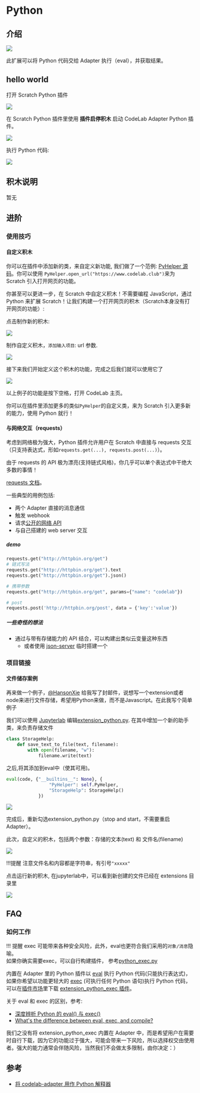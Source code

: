 # Python

## 介绍
![](https://create.codelab.club/static/assets/1179a47022f9371566a78bd7868b68c8.jpg)

此扩展可以将 Python 代码交给 Adapter 执行（eval），并获取结果。

## hello world

打开 Scratch Python 插件

![](/img/1cd2e68f21c8a9d46f3a77f246b2cb41.png)

在 Scratch Python 插件里使用 **插件启停积木** 启动 CodeLab Adapter Python 插件。

![](/img/0d02673f6b41e5682510700191d28888.png)

执行 Python 代码:

![](/img/be7dd34fa27a46d1d1a4bd0dd2d6f71e.png)

## 积木说明
暂无

## 进阶

### 使用技巧

#### 自定义积木

你可以在插件中添加新的类，来自定义新功能, 我们做了一个范例: [PyHelper 源码](https://github.com/CodeLabClub/codelab_adapter_extensions/blob/master/extensions_v3/extension_python.py#L18)。你可以使用 `PyHelper.open_url("https://www.codelab.club")`来为 Scratch 引入打开网页的功能。

你甚至可以更进一步，在 Scratch 中自定义积木！不需要编程 JavaScript，通过 Python 来扩展 Scratch！让我们构建一个打开网页的积木（Scratch本身没有打开网页的功能）:

点击制作新的积木:

![](/img/96e4ef0e81593944dbce7071bc81b828.png)

制作自定义积木，`添加输入项目`: url 参数.

![](/img/006c9f1b71307986b95d19ffea8c83e9.png)

接下来我们开始定义这个积木的功能，完成之后我们就可以使用它了

![](/img/3934f415f497c5080c7102cd6df3cb89.png)

以上例子的功能是按下空格，打开 CodeLab 主页。

你可以在插件里添加更多的类似`PyHelper`的自定义类，来为 Scratch 引入更多新的能力，使用 Python 就行！

#### 与网络交互（requests）

考虑到网络极为强大，Python 插件允许用户在 Scratch 中直接与 requests 交互（只支持表达式，形如`requests.get(...), requests.post(...)`）。

由于 requests 的 API 极为漂亮(支持链式风格)，你几乎可以单个表达式中干绝大多数的事情！

[requests 文档](https://docs.python-requests.org/zh_CN/latest/)。

一些典型的用例包括:

*  两个 Adapter 直接的消息通信
*  触发 webhook
*  请求[公开的网络 API](https://github.com/public-apis/public-apis)
*  与自己搭建的 web server 交互

##### demo
```py
requests.get("http://httpbin.org/get")
# 链式写法
requests.get("http://httpbin.org/get").text
requests.get("http://httpbin.org/get").json()

# 携带参数
requests.get("http://httpbin.org/get", params={"name": "codelab"})

# post
requests.post('http://httpbin.org/post', data = {'key':'value'})
```

##### 一些奇怪的想法
*  通过与带有存储能力的 API 结合，可以构建出类似云变量这种东西
    *  或者使用 [json-server](https://github.com/typicode/json-server) 临时搭建一个

### 项目链接


#### 文件储存案例

再来做一个例子，[@HansonXie](http://www.concentric-circle.com/author/admin/) 给我写了封邮件，说想写一个extension或者node来进行文件存储，希望用Python来做，而不是Javascript。在此我写个简单例子

我们可以使用 [Jupyterlab](/extension_guide/jupyterlab/) 编辑[extension_python.py](https://github.com/CodeLabClub/codelab_adapter_extensions/blob/master/extensions_v3/extension_python.py). 在其中增加一个新的助手类，来负责存储文件

```python
class StorageHelp:
    def save_text_to_file(text, filename):
        with open(filename, "w"):
            filename.write(text)

```

之后,将其添加到eval中（使其可用)。

```python
eval(code, {"__builtins__": None}, {
                "PyHelper": self.PyHelper,
                "StorageHelp": StorageHelp()
            })
```

![](/img/262902f683ac487805e57536b8514dcb.png)

完成后，重新勾选extension_python.py（stop and start，不需要重启 Adapter）。

此次，自定义的积木，包括两个参数：存储的文本(text) 和 文件名(filename)

![](/img/53b39ca6689c28684215713de1410341.png)

!!!提醒
    注意文件名和内容都是字符串，有引号`"xxxxx"`

点击运行新的积木, 在jupyterlab中，可以看到新创建的文件已经在 extensions 目录里

![](/img/0a58a769497bdd4cacb5e93acca88014.png)

## FAQ
### 如何工作

!!! 提醒
    exec 可能带来各种安全风险，此外，eval也更符合我们采用的`对象/消息`隐喻。  
    如果你确实需要exec，可以自行构建插件， 参考[python_exec.py](https://github.com/CodeLabClub/codelab_adapter_extensions/blob/master/extensions_v3/python_exec.py)

内置在 Adapter 里的 Python 插件以 [eval](https://docs.python.org/zh-cn/3.7/library/functions.html#eval) 执行 Python 代码(只能执行表达式)，如果你希望以功能更轻大的 [exec](https://docs.python.org/zh-cn/3.7/library/functions.html#exec) (可执行任何 Python 语句)执行 Python 代码，可以在[插件市场](/extension_guide/extension_market/)里下载 [extension_python_exec 插件](/extension_guide/python_exec/)。

关于 eval 和 exec 的区别，参考:

-   [深度辨析 Python 的 eval() 与 exec()](https://juejin.im/post/5c97885b6fb9a070c11f929e)
-   [What's the difference between eval, exec, and compile?](https://stackoverflow.com/questions/2220699/whats-the-difference-between-eval-exec-and-compile)

我们之没有将 extension_python_exec 内置在 Adapter 中，而是希望用户在需要时自行下载，因为它的功能过于强大，可能会带来一下风险，所以选择权交由使用者。强大的能力通常会伴随风险，当然我们不会做太多限制，由你决定：）


## 参考

-   [将 codelab-adapter 用作 Python 解释器](https://wwj718.github.io/scratch3-adapter-as-python-interpreter.html)

<!--
-   [使用 Scratch 3.0 制作幻灯片](https://wwj718.github.io/scratch3-adapter-presentation.html)。

-->
